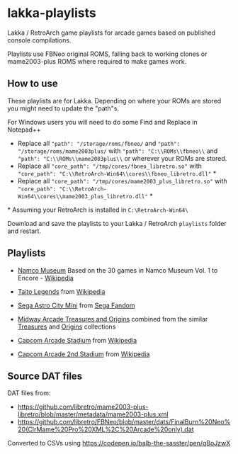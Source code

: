# lakka-playlists

Lakka / RetroArch game playlists for arcade games based on published console compilations.

Playlists use FBNeo original ROMS, falling back to working clones or mame2003-plus ROMS where required to make games work.

## How to use

These playlists are for Lakka. Depending on where your ROMs are stored you might need to update the "path"s.

For Windows users you will need to do some Find and Replace in Notepad++

- Replace all `"path": "/storage/roms/fbneo/` and `"path": "/storage/roms/mame2003plus/`
  with `"path": "C:\\ROMs\\fbneo\\` and `"path": "C:\\ROMs\\mame2003plus\\` or wherever your ROMs are stored.
- Replace all `"core_path": "/tmp/cores/fbneo_libretro.so"` with `"core_path": "C:\\RetroArch-Win64\\cores\\fbneo_libretro.dll"` \*
- Replace all `"core_path": "/tmp/cores/mame2003_plus_libretro.so"` with `"core_path": "C:\\RetroArch-Win64\\cores\\mame2003_plus_libretro.dll"` \*

\* Assuming your RetroArch is installed in `C:\RetroArch-Win64\`

Download and save the playlists to your Lakka / RetroArch `playlists` folder and restart.

## Playlists

- [Namco Museum](https://raw.githubusercontent.com/balb/lakka-playlists/main/playlists/A%20-%20Arcade%20-%20Namco%20Museum.lpl)
  Based on the 30 games in Namco Museum Vol. 1 to Encore - [Wikipedia](https://en.wikipedia.org/wiki/Namco_Museum)

- [Taito Legends](https://raw.githubusercontent.com/balb/lakka-playlists/main/playlists/A%20-%20Arcade%20-%20Taito%20Legends.lpl)
  from [Wikipedia](https://en.wikipedia.org/wiki/Taito_Legends)

- [Sega Astro City Mini](https://raw.githubusercontent.com/balb/lakka-playlists/main/playlists/A%20-%20Arcade%20-%20Sega%20Astro%20City%20Mini.lpl)
  from [Sega Fandom](https://sega.fandom.com/wiki/Astro_City_Mini)

- [Midway Arcade Treasures and Origins](https://raw.githubusercontent.com/balb/lakka-playlists/main/playlists/A%20-%20Arcade%20-%20Midway%20Arcade%20Treasures%20and%20Origins.lpl)
  combined from the similar [Treasures](https://en.wikipedia.org/wiki/Midway_Arcade_Treasures)
  and [Origins](https://en.wikipedia.org/wiki/Midway_Arcade_Origins) collections

- [Capcom Arcade Stadium](https://github.com/balb/lakka-playlists/blob/main/playlists/A%20-%20Arcade%20-%20Capcom%20Arcade%20Stadium.lpl)
  from [Wikipedia](https://en.wikipedia.org/wiki/Capcom_Arcade_Stadium)

- [Capcom Arcade 2nd Stadium](https://github.com/balb/lakka-playlists/blob/main/playlists/A%20-%20Arcade%20-%20Capcom%20Arcade%202nd%20Stadium.lpl)
  from [Wikipedia](https://en.wikipedia.org/wiki/Capcom_Arcade_Stadium#Capcom_Arcade_2nd_Stadium)

## Source DAT files

DAT files from:

- https://github.com/libretro/mame2003-plus-libretro/blob/master/metadata/mame2003-plus.xml
- https://github.com/libretro/FBNeo/blob/master/dats/FinalBurn%20Neo%20(ClrMame%20Pro%20XML%2C%20Arcade%20only).dat

Converted to CSVs using https://codepen.io/balb-the-sasster/pen/qBoJzwX
